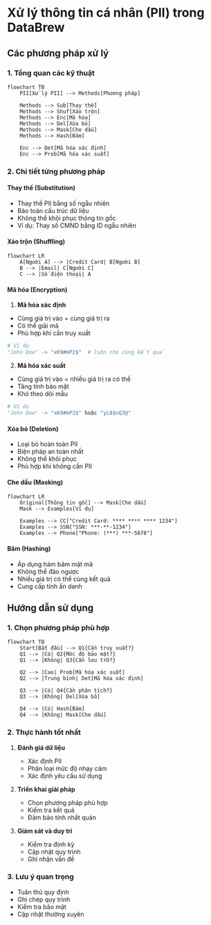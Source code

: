 # Xử lý thông tin cá nhân (PII) trong DataBrew

## Các phương pháp xử lý

### 1. Tổng quan các kỹ thuật
```mermaid
flowchart TB
    PII[Xử lý PII] --> Methods[Phương pháp]
    
    Methods --> Sub[Thay thế]
    Methods --> Shuf[Xáo trộn]
    Methods --> Enc[Mã hóa]
    Methods --> Del[Xóa bỏ]
    Methods --> Mask[Che dấu]
    Methods --> Hash[Băm]
    
    Enc --> Det[Mã hóa xác định]
    Enc --> Prob[Mã hóa xác suất]
```

### 2. Chi tiết từng phương pháp

#### Thay thế (Substitution)
- Thay thế PII bằng số ngẫu nhiên
- Bảo toàn cấu trúc dữ liệu
- Không thể khôi phục thông tin gốc
- Ví dụ: Thay số CMND bằng ID ngẫu nhiên

#### Xáo trộn (Shuffling)
```mermaid
flowchart LR
    A[Người A] --> |Credit Card| B[Người B]
    B --> |Email| C[Người C]
    C --> |Số điện thoại| A
```

#### Mã hóa (Encryption)

1. **Mã hóa xác định**
- Cùng giá trị vào = cùng giá trị ra
- Có thể giải mã
- Phù hợp khi cần truy xuất
```python
# Ví dụ
"John Doe" -> "xK9#mP2$"  # luôn cho cùng kết quả
```

2. **Mã hóa xác suất**
- Cùng giá trị vào = nhiều giá trị ra có thể
- Tăng tính bảo mật
- Khó theo dõi mẫu
```python
# Ví dụ
"John Doe" -> "xK9#mP2$" hoặc "yL8$nQ3@"
```

#### Xóa bỏ (Deletion)
- Loại bỏ hoàn toàn PII
- Biện pháp an toàn nhất
- Không thể khôi phục
- Phù hợp khi không cần PII

#### Che dấu (Masking)
```mermaid
flowchart LR
    Original[Thông tin gốc] --> Mask[Che dấu]
    Mask --> Examples[Ví dụ]
    
    Examples --> CC["Credit Card: **** **** **** 1234"]
    Examples --> SSN["SSN: ***-**-1234"]
    Examples --> Phone["Phone: (***) ***-5678"]
```

#### Băm (Hashing)
- Áp dụng hàm băm mật mã
- Không thể đảo ngược
- Nhiều giá trị có thể cùng kết quả
- Cung cấp tính ẩn danh

## Hướng dẫn sử dụng

### 1. Chọn phương pháp phù hợp
```mermaid
flowchart TB
    Start[Bắt đầu] --> Q1{Cần truy xuất?}
    Q1 --> |Có| Q2{Mức độ bảo mật?}
    Q1 --> |Không| Q3{Cần lưu trữ?}
    
    Q2 --> |Cao| Prob[Mã hóa xác suất]
    Q2 --> |Trung bình| Det[Mã hóa xác định]
    
    Q3 --> |Có| Q4{Cần phân tích?}
    Q3 --> |Không| Del[Xóa bỏ]
    
    Q4 --> |Có| Hash[Băm]
    Q4 --> |Không| Mask[Che dấu]
```

### 2. Thực hành tốt nhất
1. **Đánh giá dữ liệu**
   - Xác định PII
   - Phân loại mức độ nhạy cảm
   - Xác định yêu cầu sử dụng

2. **Triển khai giải pháp**
   - Chọn phương pháp phù hợp
   - Kiểm tra kết quả
   - Đảm bảo tính nhất quán

3. **Giám sát và duy trì**
   - Kiểm tra định kỳ
   - Cập nhật quy trình
   - Ghi nhận vấn đề

### 3. Lưu ý quan trọng
- Tuân thủ quy định
- Ghi chép quy trình
- Kiểm tra bảo mật
- Cập nhật thường xuyên
